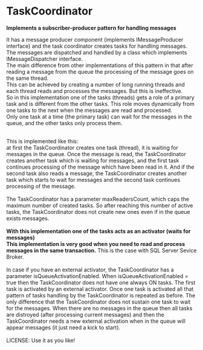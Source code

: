 # TaskCoordinator
<b>Implements a subscriber-producer pattern for handling messages</b>

It has a message producer component (implements IMessageProducer interface) and the task coordinator creates tasks for handling messages. 
The messages are dispatched and handled by a class which implements IMessageDispatcher interface.<br/>
The main difference from other implementations of this pattern in that after reading a message from the queue the processing of the message goes
on the same thread.<br/>
This can be achieved by creating a number of long running threads and each thread reads and processes the messages. But this is
ineffective.<br/>
So in this implementation one of the tasks (threads) gets a role of a primary task and is different from the other tasks.
This role moves dynamically from one tasks to the next when the messages are read and processed.<br/>
Only one task at a time (the primary task) can wait for the messages in the queue, and the other tasks only process them.<br/><br/>

This is implemented like this:<br/>
at first the TaskCoordinator creates one task (thread), it is waiting for messages in the queue. 
Once the message is read, the TaskCoordinator creates another task which is waiting for messages, and the first task continues
processing of the message which have been read in it. And if the second task also reads a message, 
the TaskCoordinator creates another task which starts to wait for messages and the second task continues processing of the message.<br/><br/>
The TaskCoordinator has a parameter maxReadersCount, which caps the maximum number of created tasks. So after reaching this number of active tasks,
the TaskCoordinator does not create new ones even if in the queue exists messages.<br/>
<br/>
<b>With this implementation one of the tasks acts as an activator (waits for messages)</b><br/>
<b>This implementation is very good when you need to read and process messages in the same transaction.</b> 
This is the case with SQL Server Sevice Broker.
<br/><br/>
In case if you have an external activator, the TaskCoordinator has a parameter isQueueActivationEnabled. When isQueueActivationEnabled = true then
the TaskCoordinator does not have one always ON tasks. The first task is activated by an external activator. 
Once one task is activated all that pattern of tasks handling by the TaskCoordinator is repeated as before.
The only difference that the TaskCoordinator does not sustain one task to wait for the messages.
When there are no messages in the queue then all tasks are distroyed (after processing current messages) and then the TaskCoordinator needs a new external activation when in the queue will appear messages (it just need a kick to start).
<br/><br/>
LICENSE: Use it as you like!
